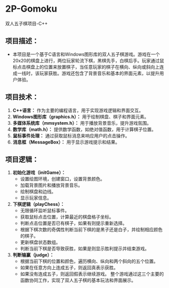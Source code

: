 # 2P-Gomoku
双人五子棋项目-C++

## 项目描述：
- 本项目是一个基于C语言和Windows图形库的双人五子棋游戏。游戏在一个20x20的棋盘上进行，两位玩家轮流下棋，黑棋先手，白棋后手。玩家通过鼠标点击棋盘上的位置来放置棋子，当任意玩家的棋子在横向、纵向或斜向上连成一线时，该玩家获胜。游戏还包含了背景音乐和基本的界面元素，以提升用户体验。

## 项目技术：
1. **C++语言：** 作为主要的编程语言，用于实现游戏逻辑和界面交互。
2. **Windows图形库（graphics.h）：** 用于绘制棋盘、棋子和界面元素。
3. **多媒体系统库（mmsystem.h）：** 用于播放背景音乐，提升游戏氛围。
4. **数学库（math.h）：** 提供数学函数，如绝对值函数，用于计算棋子位置。
5. **鼠标事件处理：** 通过获取鼠标消息来响应用户的点击操作。
6. **消息框（MessageBox）：** 用于显示游戏提示和结果。
   
## 项目逻辑：
1. **初始化游戏（initGame）：**
   - 设置绘图环境，创建窗口，设置背景颜色。
   - 加载背景图片和播放背景音乐。
   - 绘制棋盘和边线。
   - 显示玩家信息。
2. **下棋逻辑（playChess）：**
   - 无限循环监听鼠标事件。
   - 获取鼠标点击位置，计算最近的棋盘格子坐标。
   - 判断点击位置是否已有棋子，如果有则提示重新选择。
   - 根据下棋次数的奇偶性判断当前下棋的是黑子还是白子，并绘制相应颜色的棋子。
   - 更新棋盘状态数组。
   - 判断当前下棋是否导致获胜，如果是则显示胜利提示并结束游戏。
3. **判断输赢（judge）：**
   - 根据当前下棋的位置和颜色，遍历横向、纵向和两个斜向的五个位置。
   - 如果在任意方向上连成五子，则返回真表示获胜。
   - 如果没有连成五子，则返回假表示继续游戏。
整个游戏通过这三个主要的函数协同工作，实现了双人五子棋的基本玩法和界面展示。
